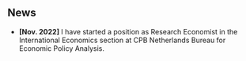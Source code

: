 ## News

- **[Nov. 2022]** I have started a position as Research Economist in the International Economics section at CPB Netherlands Bureau for Economic Policy Analysis.